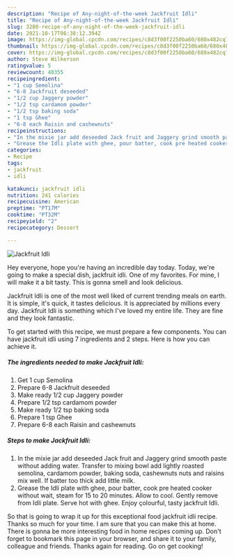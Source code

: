 ```yaml
---
description: "Recipe of Any-night-of-the-week Jackfruit Idli"
title: "Recipe of Any-night-of-the-week Jackfruit Idli"
slug: 3280-recipe-of-any-night-of-the-week-jackfruit-idli
date: 2021-10-17T06:38:12.394Z
image: https://img-global.cpcdn.com/recipes/c8d3f00f2250ba60/680x482cq70/jackfruit-idli-recipe-main-photo.jpg
thumbnail: https://img-global.cpcdn.com/recipes/c8d3f00f2250ba60/680x482cq70/jackfruit-idli-recipe-main-photo.jpg
cover: https://img-global.cpcdn.com/recipes/c8d3f00f2250ba60/680x482cq70/jackfruit-idli-recipe-main-photo.jpg
author: Steve Wilkerson
ratingvalue: 5
reviewcount: 40355
recipeingredient:
- "1 cup Semolina"
- "6-8 Jackfruit deseeded"
- "1/2 cup Jaggery powder"
- "1/2 tsp cardamom powder"
- "1/2 tsp baking soda"
- "1 tsp Ghee"
- "6-8 each Raisin and cashewnuts"
recipeinstructions:
- "In the mixie jar add deseeded Jack fruit and Jaggery grind smooth paste without adding water. Transfer to mixing bowl add lightly roasted semolina, cardamom powder, baking soda, cashewnuts nuts and raisins mix well. If batter too thick add little milk."
- "Grease the Idli plate with ghee, pour batter, cook pre heated cooker without wait, steam for 15 to 20 minutes. Allow to cool. Gently remove from Idli plate. Serve hot with ghee. Enjoy çolourful, tasty jackfruit Idli."
categories:
- Recipe
tags:
- jackfruit
- idli

katakunci: jackfruit idli 
nutrition: 241 calories
recipecuisine: American
preptime: "PT17M"
cooktime: "PT32M"
recipeyield: "2"
recipecategory: Dessert

---
```



![Jackfruit Idli](https://img-global.cpcdn.com/recipes/c8d3f00f2250ba60/680x482cq70/jackfruit-idli-recipe-main-photo.jpg)

Hey everyone, hope you're having an incredible day today. Today, we're going to make a special dish, jackfruit idli. One of my favorites. For mine, I will make it a bit tasty. This is gonna smell and look delicious.



Jackfruit Idli is one of the most well liked of current trending meals on earth. It is simple, it's quick, it tastes delicious. It is appreciated by millions every day. Jackfruit Idli is something which I've loved my entire life. They are fine and they look fantastic.


To get started with this recipe, we must prepare a few components. You can have jackfruit idli using 7 ingredients and 2 steps. Here is how you can achieve it.

<!--inarticleads1-->

##### The ingredients needed to make Jackfruit Idli:

1. Get 1 cup Semolina
1. Prepare 6-8 Jackfruit deseeded
1. Make ready 1/2 cup Jaggery powder
1. Prepare 1/2 tsp cardamom powder
1. Make ready 1/2 tsp baking soda
1. Prepare 1 tsp Ghee
1. Prepare 6-8 each Raisin and cashewnuts




<!--inarticleads2-->

##### Steps to make Jackfruit Idli:

1. In the mixie jar add deseeded Jack fruit and Jaggery grind smooth paste without adding water. Transfer to mixing bowl add lightly roasted semolina, cardamom powder, baking soda, cashewnuts nuts and raisins mix well. If batter too thick add little milk.
1. Grease the Idli plate with ghee, pour batter, cook pre heated cooker without wait, steam for 15 to 20 minutes. Allow to cool. Gently remove from Idli plate. Serve hot with ghee. Enjoy çolourful, tasty jackfruit Idli.




So that is going to wrap it up for this exceptional food jackfruit idli recipe. Thanks so much for your time. I am sure that you can make this at home. There is gonna be more interesting food in home recipes coming up. Don't forget to bookmark this page in your browser, and share it to your family, colleague and friends. Thanks again for reading. Go on get cooking!
